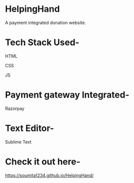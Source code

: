 # HelpingHand
A payment integrated donation website.
# Tech Stack Used-
 HTML
 
 CSS
 
 JS
 
 # Payment gateway Integrated-
   Razorpay
 # Text Editor-
   Sublime Text 
 
 # Check it out here-
   https://soumita1234.github.io/HelpingHand/

